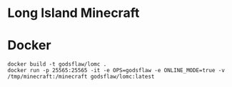 # Long Island Minecraft

# Docker
```
docker build -t godsflaw/lomc .
docker run -p 25565:25565 -it -e OPS=godsflaw -e ONLINE_MODE=true -v /tmp/minecraft:/minecraft godsflaw/lomc:latest
```
